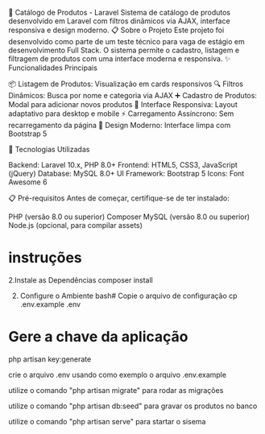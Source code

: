 🛒 Catálogo de Produtos - Laravel
Sistema de catálogo de produtos desenvolvido em Laravel com filtros dinâmicos via AJAX, interface responsiva e design moderno.
📋 Sobre o Projeto
Este projeto foi desenvolvido como parte de um teste técnico para vaga de estágio em desenvolvimento Full Stack. O sistema permite o cadastro, listagem e filtragem de produtos com uma interface moderna e responsiva.
✨ Funcionalidades Principais

📦 Listagem de Produtos: Visualização em cards responsivos
🔍 Filtros Dinâmicos: Busca por nome e categoria via AJAX
➕ Cadastro de Produtos: Modal para adicionar novos produtos
📱 Interface Responsiva: Layout adaptativo para desktop e mobile
⚡ Carregamento Assíncrono: Sem recarregamento da página
🎨 Design Moderno: Interface limpa com Bootstrap 5

🚀 Tecnologias Utilizadas

Backend: Laravel 10.x, PHP 8.0+
Frontend: HTML5, CSS3, JavaScript (jQuery)
Database: MySQL 8.0+
UI Framework: Bootstrap 5
Icons: Font Awesome 6

📋 Pré-requisitos
Antes de começar, certifique-se de ter instalado:

PHP (versão 8.0 ou superior)
Composer
MySQL (versão 8.0 ou superior)
Node.js (opcional, para compilar assets)


# instruções

2.Instale as Dependências
composer install

2. Configure o Ambiente
bash# Copie o arquivo de configuração
cp .env.example .env

# Gere a chave da aplicação
php artisan key:generate


crie o arquivo .env usando como exemplo o arquivo .env.example

utilize o comando "php artisan migrate" para rodar as migrações

utilize o comando "php artisan db:seed" para gravar os produtos no banco

utilize o comando "php artisan serve" para startar o sisema